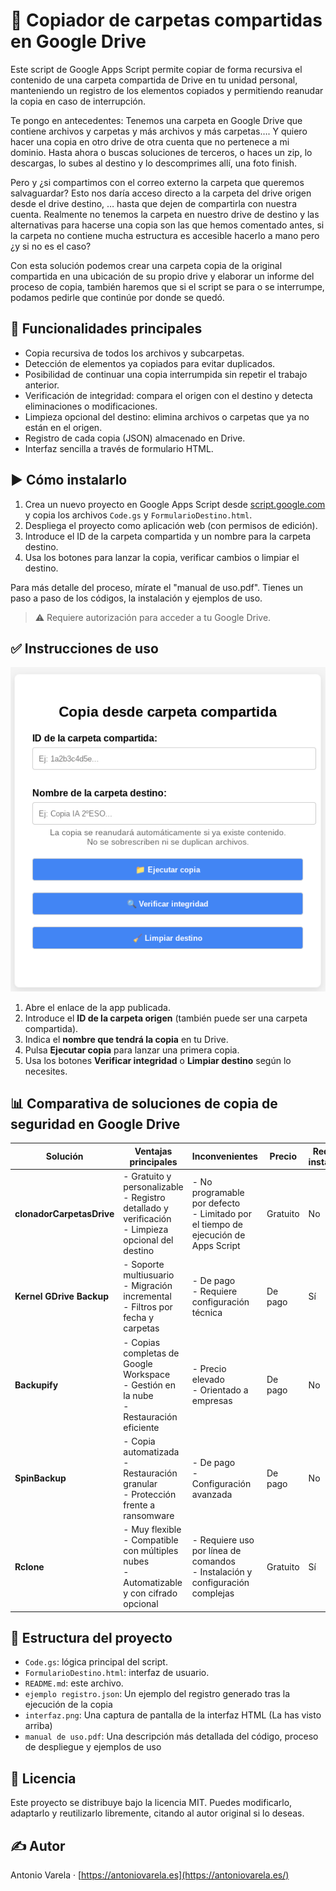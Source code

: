 # 🧭 Copiador de carpetas compartidas en Google Drive

Este script de Google Apps Script permite copiar de forma recursiva el contenido de una carpeta compartida de Drive en tu unidad personal, manteniendo un registro de los elementos copiados y permitiendo reanudar la copia en caso de interrupción.

Te pongo en antecedentes:
Tenemos una carpeta en Google Drive que contiene archivos y carpetas y más archivos y más carpetas…. Y quiero hacer una copia en otro drive de otra cuenta que no pertenece a mi dominio. 
Hasta ahora o buscas soluciones de terceros, o haces un zip, lo descargas, lo subes al destino y lo descomprimes allí, una foto finish.

Pero y ¿si compartimos con el correo externo la carpeta que queremos salvaguardar? Esto nos daría acceso directo a la carpeta del drive origen desde el drive destino, … hasta que dejen de compartirla con nuestra cuenta.
Realmente no tenemos la carpeta en nuestro drive de destino y las alternativas para hacerse una copia son las que hemos comentado antes, si la carpeta no contiene mucha estructura es accesible hacerlo a mano pero ¿y si no es el caso?

Con esta solución podemos crear una carpeta copia de la original compartida en una ubicación de su propio drive y elaborar un informe del proceso de copia, también haremos que si el script se para o se interrumpe, podamos pedirle que continúe por donde se quedó.


## 🔧 Funcionalidades principales

- Copia recursiva de todos los archivos y subcarpetas.
- Detección de elementos ya copiados para evitar duplicados.
- Posibilidad de continuar una copia interrumpida sin repetir el trabajo anterior.
- Verificación de integridad: compara el origen con el destino y detecta eliminaciones o modificaciones.
- Limpieza opcional del destino: elimina archivos o carpetas que ya no están en el origen.
- Registro de cada copia (JSON) almacenado en Drive.
- Interfaz sencilla a través de formulario HTML.

## ▶ Cómo instalarlo

1. Crea un nuevo proyecto en Google Apps Script desde [script.google.com](https://script.google.com/) y copia los archivos `Code.gs` y `FormularioDestino.html`.
2. Despliega el proyecto como aplicación web (con permisos de edición).
3. Introduce el ID de la carpeta compartida y un nombre para la carpeta destino.
4. Usa los botones para lanzar la copia, verificar cambios o limpiar el destino.

Para más detalle del proceso, mírate el "manual de uso.pdf". Tienes un paso a paso de los códigos, la instalación y ejemplos de uso.

> ⚠️ Requiere autorización para acceder a tu Google Drive.

## ✅ Instrucciones de uso

![alt text](interfaz.png)

1. Abre el enlace de la app publicada.
2. Introduce el **ID de la carpeta origen** (también puede ser una carpeta compartida).
3. Indica el **nombre que tendrá la copia** en tu Drive.
4. Pulsa **Ejecutar copia** para lanzar una primera copia.
5. Usa los botones **Verificar integridad** o **Limpiar destino** según lo necesites.

## 📊 Comparativa de soluciones de copia de seguridad en Google Drive

| Solución                  | Ventajas principales                                                                                      | Inconvenientes                                                                                      | Precio      | Requiere instalación |
|---------------------------|-----------------------------------------------------------------------------------------------------------|------------------------------------------------------------------------------------------------------|-------------|-----------------------|
| **clonadorCarpetasDrive** | - Gratuito y personalizable<br>- Registro detallado y verificación<br>- Limpieza opcional del destino     | - No programable por defecto<br>- Limitado por el tiempo de ejecución de Apps Script                | Gratuito    | No                   |
| **Kernel GDrive Backup**  | - Soporte multiusuario<br>- Migración incremental<br>- Filtros por fecha y carpetas                       | - De pago<br>- Requiere configuración técnica                                                       | De pago     | Sí                   |
| **Backupify**             | - Copias completas de Google Workspace<br>- Gestión en la nube<br>- Restauración eficiente                | - Precio elevado<br>- Orientado a empresas                                                          | De pago     | No                   |
| **SpinBackup**            | - Copia automatizada<br>- Restauración granular<br>- Protección frente a ransomware                        | - De pago<br>- Configuración avanzada                                                               | De pago     | No                   |
| **Rclone**                | - Muy flexible<br>- Compatible con múltiples nubes<br>- Automatizable y con cifrado opcional               | - Requiere uso por línea de comandos<br>- Instalación y configuración complejas                     | Gratuito    | Sí                   |

## 📂 Estructura del proyecto

- `Code.gs`: lógica principal del script.
- `FormularioDestino.html`: interfaz de usuario.
- `README.md`: este archivo.
- `ejemplo registro.json`: Un ejemplo del registro generado tras la ejecución de la copia
- `interfaz.png`: Una captura de pantalla de la interfaz HTML (La has visto arriba)
- `manual de uso.pdf`: Una descripción más detallada del código, proceso de despliegue y ejemplos de uso

## 📝 Licencia

Este proyecto se distribuye bajo la licencia MIT.
Puedes modificarlo, adaptarlo y reutilizarlo libremente, citando al autor original si lo deseas.

## ✍️ Autor

Antonio Varela · [https://antoniovarela.es](https://antoniovarela.es/)
